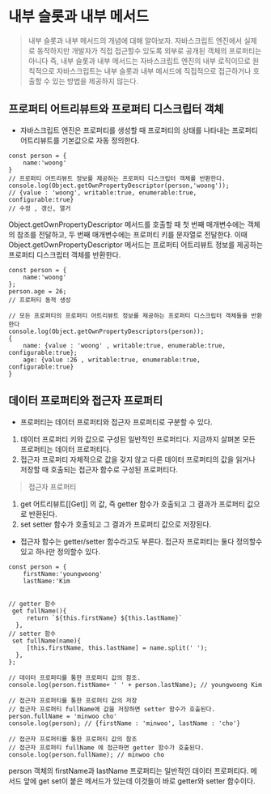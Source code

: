 # 내부 슬롯과 내부 메서드

> 내부 슬롯과 내부 메서드의 개념에 대해 알아보자.
자바스크립트 엔진에서 실제로 동작하지만 개발자가 직접 접근할수 있도록 외부로 공개된 객체의 프로퍼티는 아니다 즉, 내부 슬롯과 내부 메서드는 자바스크립트 엔진의 내부 로직이므로 원칙적으로 자바스크립트는 내부 슬롯과 내부 메서드에 직접적으로 접근하거나 호출할 수 있는 방법을 제공하지 않는다.

## 프로퍼티 어트리뷰트와 프로퍼티 디스크립터 객체
- 자바스크립트 엔진은 프로퍼티를 생성할 때 프로퍼티의 상태를 나타내는 프로퍼티 어트리뷰트를 기본값으로 자동 정의한다.
```
const person = {
    name:'woong'
}
// 프로퍼티 어트리뷰트 정보를 제공하는 프로퍼티 디스크립터 객체를 반환한다.
console.log(Object.getOwnPropertyDescriptor(person,'woong'));
// {value : 'woong', writable:true, enumerable:true, configurable:true}
// 수정 , 갱신, 열거
```
Object.getOwnPropertyDescriptor 메서드를 호출할 때 첫 번째 매개변수에는 객체의 참조를 전달하고, 두 번째 매개변수에는 프로퍼티 키를 문자열로 전달한다. 이때 Object.getOwnPropertyDescriptor 메서드는 프로퍼티 어트리뷰트 정보를 제공하는 프로퍼티 디스크립터 객체를 반환한다.

```
const person = {
    name:'woong'
};
person.age = 26;
// 프로퍼티 동적 생성

// 모든 프로퍼티의 프로퍼티 어트리뷰트 정보를 제공하는 프로퍼티 디스크립터 객체들을 반환한다
console.log(Object.getOwnPropertyDescriptors(person));
{
    name: {value : 'woong' , writable:true, enumerable:true, configurable:true};
    age: {value :26 , writable:true, enumerable:true, configurable:true}
}
```

## 데이터 프로퍼티와 접근자 프로퍼티
- 프로퍼티는 데이터 프로퍼티와 접근자 프로퍼티로 구분할 수 있다.
1. 데이터 프로퍼티
키와 값으로 구성된 일반적인 프로퍼티다. 지금까지 살펴본 모든 프로퍼티는 데이터 프로퍼티다.
2. 접근자 프로퍼티
자체적으로 값을 갖지 않고 다른 데이터 프로퍼티의 값을 읽거나 저장할 때 호출되는 접근자 함수로 구성된 프로퍼티다.

> 접근자 프로퍼티
1. get 
어트리뷰트[[Get]] 의 값, 즉 getter 함수가 호출되고 그 결과가 프로퍼티 값으로 반환된다.
2. set 
setter 함수가 호출되고 그 결과가 프로퍼티 값으로 저장된다.
- 접근자 함수는 getter/setter 함수라고도 부른다. 접근자 프로퍼티는 둘다 정의할수 있고 하나만 정의할수 있다.

```
const person = {
    firstName:'youngwoong'
    lastName:'Kim


// getter 함수
 get fullName(){
     return `${this.firstName} ${this.lastName}`
  },
// setter 함수
 set fullName(name){
     [this.firstName, this.lastName] = name.split(' ');
  },
};

// 데이터 프로퍼티를 통한 프로퍼티 값의 참조.
console.log(person.fistName+ ' ' + person.lastName); // youngwoong Kim

// 접근자 프로퍼티를 통한 프로퍼티 값의 저장
// 접근자 프로퍼티 fullName에 값을 저장하면 setter 함수가 호출된다.
person.fullName = 'minwoo cho'
console.log(person); // {firstName : 'minwoo', lastName : 'cho'}

// 접근자 프로퍼티를 통한 프로퍼티 값의 참조
// 접근자 프로퍼티 fullName 에 접근하면 getter 함수가 호출된다.
console.log(person.fullName); // minwoo cho
```

person 객체의 firstName과 lastName 프로퍼티는 일반적인 데이터 프로퍼티다. 메서드 앞에 get set이 붙은 메서드가 있는데 이것들이 바로 getter와 setter 함수이다.
